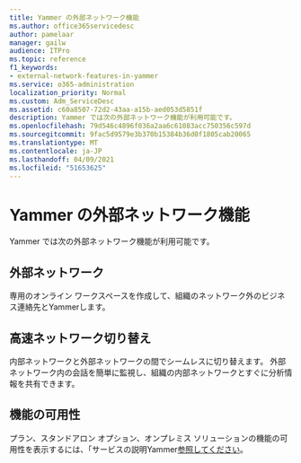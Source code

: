 ```yaml
---
title: Yammer の外部ネットワーク機能
ms.author: office365servicedesc
author: pamelaar
manager: gailw
audience: ITPro
ms.topic: reference
f1_keywords:
- external-network-features-in-yammer
ms.service: o365-administration
localization_priority: Normal
ms.custom: Adm_ServiceDesc
ms.assetid: c60a8507-72d2-43aa-a15b-aed053d5851f
description: Yammer では次の外部ネットワーク機能が利用可能です。
ms.openlocfilehash: 79d546c4896f036a2aa6c61083acc750356c597d
ms.sourcegitcommit: 9fac5d9579e3b370b15384b36d0f1805cab20065
ms.translationtype: MT
ms.contentlocale: ja-JP
ms.lasthandoff: 04/09/2021
ms.locfileid: "51653625"
---
```

# <a name="external-network-features-in-yammer"></a>Yammer の外部ネットワーク機能

Yammer では次の外部ネットワーク機能が利用可能です。
  
## <a name="external-networks"></a>外部ネットワーク

専用のオンライン ワークスペースを作成して、組織のネットワーク外のビジネス連絡先とYammerします。
  
## <a name="fast-network-switching"></a>高速ネットワーク切り替え

内部ネットワークと外部ネットワークの間でシームレスに切り替えます。 外部ネットワーク内の会話を簡単に監視し、組織の内部ネットワークとすぐに分析情報を共有できます。
  
## <a name="feature-availability"></a>機能の可用性

プラン、スタンドアロン オプション、オンプレミス ソリューションの機能の可用性を表示するには、「サービスの説明Yammer[参照してください](yammer-service-description.md)。